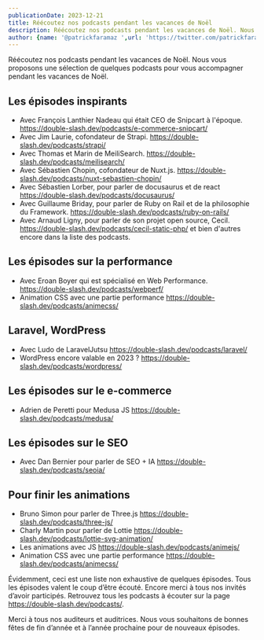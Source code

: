 ```yaml
---
publicationDate: 2023-12-21
title: Réécoutez nos podcasts pendant les vacances de Noël
description: Réécoutez nos podcasts pendant les vacances de Noël. Nous vous proposons une sélection de nos meilleurs podcasts pour vous accompagner pendant les vacances de Noël.
author: {name: '@patrickfaramaz ',url: 'https://twitter.com/patrickfaramaz'}
---
```


Réécoutez nos podcasts pendant les vacances de Noël. Nous vous proposons une sélection de quelques podcasts pour vous accompagner pendant les vacances de Noël.

## Les épisodes inspirants

- Avec François Lanthier Nadeau qui était CEO de Snipcart à l'époque. <https://double-slash.dev/podcasts/e-commerce-snipcart/>
- Avec Jim Laurie, cofondateur de Strapi. <https://double-slash.dev/podcasts/strapi/>
- Avec Thomas et Marin de MeiliSearch. <https://double-slash.dev/podcasts/meilisearch/>
- Avec Sébastien Chopin, cofondateur de Nuxt.js. <https://double-slash.dev/podcasts/nuxt-sebastien-chopin/>
- Avec Sébastien Lorber, pour parler de docusaurus et de react <https://double-slash.dev/podcasts/docusaurus/>
- Avec Guillaume Briday, pour parler de Ruby on Rail et de la philosophie du Framework. <https://double-slash.dev/podcasts/ruby-on-rails/>
- Avec Arnaud Ligny, pour parler de son projet open source, Cecil. <https://double-slash.dev/podcasts/cecil-static-php/>
et bien d'autres encore dans la liste des podcasts.

## Les épisodes sur la performance

- Avec Eroan Boyer qui est spécialisé en Web Performance. <https://double-slash.dev/podcasts/webperf/>
- Animation CSS avec une partie performance <https://double-slash.dev/podcasts/animecss/>

## Laravel, WordPress

- Avec Ludo de LaravelJutsu <https://double-slash.dev/podcasts/laravel/>
- WordPress encore valable en 2023 ? <https://double-slash.dev/podcasts/wordpress/>

## Les épisodes sur le e-commerce

- Adrien de Peretti pour Medusa JS <https://double-slash.dev/podcasts/medusa/>

## Les épisodes sur le SEO

- Avec Dan Bernier pour parler de SEO + IA <https://double-slash.dev/podcasts/seoia/>

## Pour finir les animations

- Bruno Simon pour parler de Three.js <https://double-slash.dev/podcasts/three-js/>
- Charly Martin pour parler de Lottie <https://double-slash.dev/podcasts/lottie-svg-animation/>
- Les animations avec JS <https://double-slash.dev/podcasts/animejs/>
- Animation CSS avec une partie performance <https://double-slash.dev/podcasts/animecss/>



Évidemment, ceci est une liste non exhaustive de quelques épisodes. Tous les épisodes valent le coup d’être écouté. Encore merci à tous nos invités d’avoir participés. Retrouvez tous les podcasts à écouter sur la page <https://double-slash.dev/podcasts/>.

Merci à tous nos auditeurs et auditrices. Nous vous souhaitons de bonnes fêtes de fin d’année et à l’année prochaine pour de nouveaux épisodes.